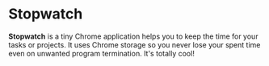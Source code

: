 Stopwatch
=========

**Stopwatch** is a tiny Chrome application helps you to keep the time for your tasks or projects. It uses Chrome storage so you never lose your spent time even on unwanted program termination. It's totally cool!
